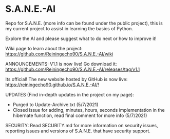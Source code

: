 # S.A.N.E.-AI
Repo for S.A.N.E. (more info can be found under the public project), this is my current project to assist in learning the basics of Python.

Explore the AI and please suggest what to do next or how to improve it!

Wiki page to learn about the project: https://github.com/Reiningecho90/S.A.N.E.-AI/wiki

ANNOUNCEMENTS: 
V1.1 is now live! Go download it: https://github.com/Reiningecho90/S.A.N.E.-AI/releases/tag/v1.1

Its official! The new website hosted by GitHub is now live: https://reiningecho90.github.io/S.A.N.E.-AI/!

UPDATES (Find in-depth updates in the project on my page):
- Purged to Update-Archive.txt (5/7/2021)
- Closed issue for adding, minutes, hours, seconds implementation in the hibernate function, read final comment for more info (5/7/2021)


SECURITY:
Read SECURITY.md for more information on security issues, reporting issues and versions of S.A.N.E. that have security support.
